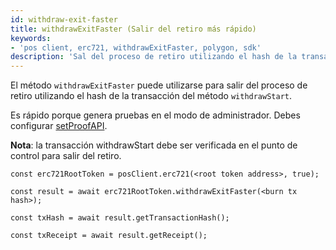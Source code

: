 ```yaml
---
id: withdraw-exit-faster
title: withdrawExitFaster (Salir del retiro más rápido)
keywords:
- 'pos client, erc721, withdrawExitFaster, polygon, sdk'
description: 'Sal del proceso de retiro utilizando el hash de la transacción de withdrawStart'
---
```


El método `withdrawExitFaster` puede utilizarse para salir del proceso de retiro utilizando el hash de la transacción del método `withdrawStart`.


Es rápido porque genera pruebas en el modo de administrador. Debes configurar [setProofAPI](/docs/develop/ethereum-polygon/matic-js/set-proof-api).

**Nota**: la transacción withdrawStart debe ser verificada en el punto de control para salir del retiro.

```
const erc721RootToken = posClient.erc721(<root token address>, true);

const result = await erc721RootToken.withdrawExitFaster(<burn tx hash>);

const txHash = await result.getTransactionHash();

const txReceipt = await result.getReceipt();

```
